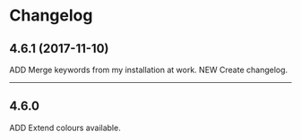 # Changelog


## 4.6.1 (2017-11-10)

ADD Merge keywords from my installation at work.
NEW Create changelog.

---

## 4.6.0

ADD Extend colours available.